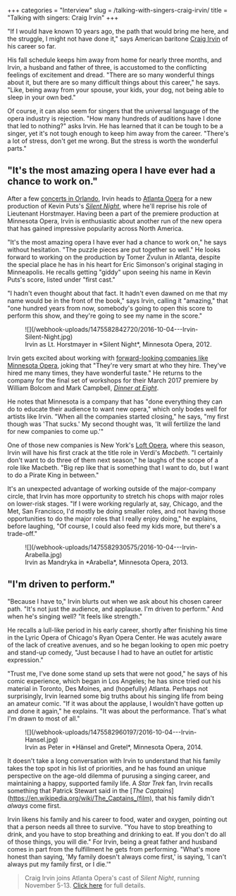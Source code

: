 +++
categories = "Interview"
slug = /talking-with-singers-craig-irvin/
title = "Talking with singers: Craig Irvin"
+++

"If I would have known 10 years ago, the path that would bring me here, and the struggle, I might not have done it," says American baritone [Craig Irvin](/scene/people/craig-irvin/) of his career so far. 

His fall schedule keeps him away from home for nearly three months, and Irvin, a husband and father of three, is accustomed to the conflicting feelings of excitement and dread. "There are so many wonderful things about it, but there are so many difficult things about this career," he says. "Like, being away from your spouse, your kids, your dog, not being able to sleep in your own bed."

Of course, it can also seem for singers that the universal language of the opera industry is rejection. "How many hundreds of auditions have I done that led to nothing?" asks Irvin. He has learned that it can be tough to be a singer, yet it's not tough enough to keep him away from the career. "There's a lot of stress, don't get me wrong. But the stress is worth the wonderful parts."

## "It's the most amazing opera I have ever had a chance to work on." 

After a few [concerts in Orlando](http://www.thesharon.com/event.php?id=121&title=FOUR-DIVO), Irvin heads to [Atlanta Opera](/scene/companies/atlanta-opera/) for a new production of Kevin Puts's [*Silent Night*](http://www.atlantaopera.org/calendar/view.aspx?pid=62346335), where he'll reprise his role of Lieutenant Horstmayer. Having been a part of the premiere production at Minnesota Opera, Irvin is enthusiastic about another run of the new opera that has gained impressive popularity across North America.

"It's the most amazing opera I have ever had a chance to work on," he says without hesitation. "The puzzle pieces are put together so well." He looks forward to working on the production by Tomer Zvulun in Atlanta, despite the special place he has in his heart for Eric Simonson's original staging in Minneapolis. He recalls getting "giddy" upon seeing his name in Kevin Puts's score, listed under "first cast." 

"I hadn't even thought about that fact. It hadn't even dawned on me that my name would be in the front of the book," says Irvin, calling it "amazing," that "one hundred years from now, somebody's going to open this score to perform this show, and they're going to see my name in the score."

<figure data-type="image">
![](/webhook-uploads/1475582842720/2016-10-04---Irvin-Silent-Night.jpg)
<figcaption>Irvin as Lt. Horstmayer in *Silent Night*, Minnesota Opera, 2012.</figcaption>
</figure>

Irvin gets excited about working with [forward-looking companies like Minnesota Opera](/michael-christie-new-opera-that-the-box-office-loves/), joking that "They're very smart at who they hire. They've hired me many times, they have wonderful taste." He returns to the company for the final set of workshops for their March 2017 premiere by William Bolcom and Mark Campbell, [*Dinner at Eight*](http://www.mnopera.org/season/2016-2017/dinner-at-eight/).

He notes that Minnesota is a company that has "done everything they can do to educate their audience to want new opera," which only bodes well for artists like Irvin. "When all the companies started closing," he says, "my first though was 'That sucks.' My second thought was, 'It will fertilize the land for new companies to come up.'"

One of those new companies is New York's [Loft Opera](https://www.loftopera.com/), where this season, Irvin will have his first crack at the title role in Verdi's *Macbeth*. "I certainly don't want to do three of them next season," he laughs of the scope of a role like Macbeth. "Big rep like that is something that I want to do, but I want to do a Pirate King in between." 

It's an unexpected advantage of working outside of the major-company circle, that Irvin has more opportunity to stretch his chops with major roles on lower-risk stages. "If I were working regularly at, say, Chicago, and the Met, San Francisco, I'd mostly be doing smaller roles, and not having those opportunities to do the major roles that I really enjoy doing," he explains, before laughing, "Of course, I could also feed my kids more, but there's a trade-off."


<figure data-type="image">
![](/webhook-uploads/1475582930575/2016-10-04---Irvin-Arabella.jpg)<figcaption>Irvin as Mandryka in *Arabella*, Minnesota Opera, 2013.</figcaption>
</figure>

## "I'm driven to perform."

"Because I have to," Irvin blurts out when we ask about his chosen career path. "It's not just the audience, and applause. I'm driven to perform." And when he's singing well? "It feels like strength."

He recalls a lull-like period in his early career, shortly after finishing his time in the Lyric Opera of Chicago's Ryan Opera Center. He was acutely aware of the lack of creative avenues, and so he began looking to open mic poetry and stand-up comedy, "Just because I had to have an outlet for artistic expression."

"Trust me, I've done some stand up sets that were not good," he says of his comic experience, which began in Los Angeles; he has since tried out his material in Toronto, Des Moines, and (hopefully) Atlanta. Perhaps not surprisingly, Irvin learned some big truths about his singing life from being an amateur comic. "If it was about the applause, I wouldn't have gotten up and done it again," he explains. "It was about the performance. That's what I'm drawn to most of all."


<figure data-type="image">
![](/webhook-uploads/1475582960197/2016-10-04---Irvin-Hansel.jpg)
<figcaption>Irvin as Peter in *Hänsel and Gretel*, Minnesota Opera, 2014.</figcaption>
</figure>

It doesn't take a long conversation with Irvin to understand that his family takes the top spot in his list of priorities, and he has found an unique perspective on the age-old dilemma of purusing a singing career, and maintaining a happy, supported family life. A *Star Trek* fan, Irvin recalls something that Patrick Stewart said in the [*The Captains*](https://en.wikipedia.org/wiki/The_Captains_(film), that his family didn't *always* come first.

Irvin likens his family and his career to food, water and oxygen, pointing out that a person needs all three to survive. "You have to stop breathing to drink, and you have to stop breathing and drinking to eat. If you don't do all of those things, you will die." For Irvin, being a great father and husband comes in part from the fulfillment he gets from performing. "What's more honest than saying, 'My family doesn't always come first,' is saying, 'I can't always put my family first, or I die.'"

>Craig Irvin joins Atlanta Opera's cast of *Silent Night*, running November 5-13. [Click here](http://www.atlantaopera.org/calendar/view.aspx?pid=62346335) for full details.
